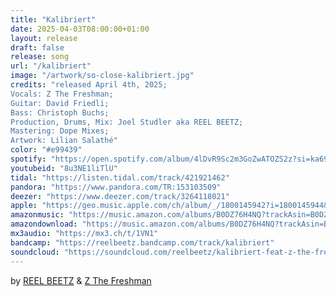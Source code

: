 ```yaml
---
title: "Kalibriert"
date: 2025-04-03T08:00:00+01:00
layout: release
draft: false
release: song
url: "/kalibriert"
image: "/artwork/so-close-kalibriert.jpg"
credits: "released April 4th, 2025;
Vocals: Z The Freshman;
Guitar: David Friedli;
Bass: Christoph Buchs;
Production, Drums, Mix: Joel Studler aka REEL BEETZ;
Mastering: Dope Mixes;
Artwork: Lilian Salathé"
color: "#e99439"
spotify: "https://open.spotify.com/album/4lDvR9Sc2m3GoZwATOZS2z?si=ka69ys_NRiOcuV6SXLlbzg"
youtubeid: "8u3NE1liTlU"
tidal: "https://listen.tidal.com/track/421921462"
pandora: "https://www.pandora.com/TR:153103509"
deezer: "https://www.deezer.com/track/3264118021"
apple: "https://geo.music.apple.com/ch/album/_/1800145942?i=1800145944&mt=1&app=music&ls=1"
amazonmusic: "https://music.amazon.com/albums/B0DZ76H4NQ?trackAsin=B0DZ7814MW"
amazondownload: "https://music.amazon.com/albums/B0DZ76H4NQ?trackAsin=B0DZ7814MW"
mx3audio: "https://mx3.ch/t/1VN1"
bandcamp: "https://reelbeetz.bandcamp.com/track/kalibriert"
soundcloud: "https://soundcloud.com/reelbeetz/kalibriert-feat-z-the-freshman"
---
```


by [REEL BEETZ](https://reelbeetz.ch/) & [Z The Freshman](https://www.instagram.com/zthefreshman/)
